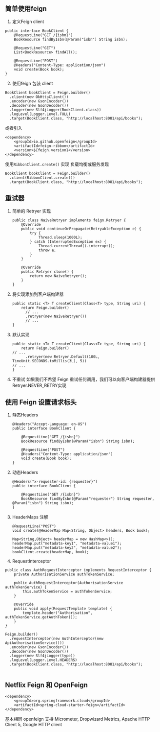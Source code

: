## 简单使用feign

1. 定义Feign  client
```
public interface BookClient {
    @RequestLine("GET /{isbn}")
    BookResource findByIsbn(@Param("isbn") String isbn);

    @RequestLine("GET")
    List<BookResource> findAll();

    @RequestLine("POST")
    @Headers("Content-Type: application/json")
    void create(Book book);
}
```
2. 使用feign 包装 client

``` 
BookClient bookClient = Feign.builder()
  .client(new OkHttpClient())
  .encoder(new GsonEncoder())
  .decoder(new GsonDecoder())
  .logger(new Slf4jLogger(BookClient.class))
  .logLevel(Logger.Level.FULL)
  .target(BookClient.class, "http://localhost:8081/api/books");
```


或者引入
```
<dependency>
    <groupId>io.github.openfeign</groupId>
    <artifactId>feign-ribbon</artifactId>
    <version>${feign.version}</version>
</dependency>
```
使用`RibbonClient.create()` 实现 负载均衡或服务发现
``` 
BookClient bookClient = Feign.builder()
  .client(RibbonClient.create())
  .target(BookClient.class, "http://localhost:8081/api/books");
```

## 重试器

1. 简单的 Retryer 实现
    ``` 
    public class NaiveRetryer implements feign.Retryer {
        @Override
        public void continueOrPropagate(RetryableException e) {
            try {
                Thread.sleep(1000L);
            } catch (InterruptedException ex) {
                Thread.currentThread().interrupt();
                throw e;
            }
        }
    
        @Override
        public Retryer clone() {
            return new NaiveRetryer();
        }
    }
    ```
2. 将实现添加到客户端构建器
    ``` 
    public static <T> T createClient(Class<T> type, String uri) {
        return Feign.builder()
          // ...
          .retryer(new NaiveRetryer())    
          // ...
    }
    ```
3. 默认实现
    ``` 
    public static <T> T createClient(Class<T> type, String uri) {
        return Feign.builder()
    // ...
          .retryer(new Retryer.Default(100L, TimeUnit.SECONDS.toMillis(3L), 5))    
    // ...
    } 
    ```
4. 不重试
   如果我们不希望 Feign 重试任何调用，我们可以向客户端构建器提供Retryer.NEVER_RETRY实现
##  使用 Feign 设置请求标头
1. 静态Headers
    ``` 
    @Headers("Accept-Language: en-US")
    public interface BookClient {
        
        @RequestLine("GET /{isbn}")
        BookResource findByIsbn(@Param("isbn") String isbn);
    
        @RequestLine("POST")
        @Headers("Content-Type: application/json")
        void create(Book book);
    }
    ```
2. 动态Headers
    ``` 
    @Headers("x-requester-id: {requester}")
    public interface BookClient {
       
        @RequestLine("GET /{isbn}")
        BookResource findByIsbn(@Param("requester") String requester, @Param("isbn") String isbn);
    } 
    ```
3. HeaderMaps 注解
    ``` 
    @RequestLine("POST")
    void create(@HeaderMap Map<String, Object> headers, Book book);
    ```
    ```
    Map<String,Object> headerMap = new HashMap<>();
    headerMap.put("metadata-key1", "metadata-value1");
    headerMap.put("metadata-key2", "metadata-value2");
    bookClient.create(headerMap, book);
    ```
4. RequestInterceptor
```
public class AuthRequestInterceptor implements RequestInterceptor {
    private AuthorisationService authTokenService;
   
    public AuthRequestInterceptor(AuthorisationService authTokenService) {
        this.authTokenService = authTokenService;
    }

    @Override
    public void apply(RequestTemplate template) {
        template.header("Authorisation", authTokenService.getAuthToken());
    }
}

Feign.builder()
  .requestInterceptor(new AuthInterceptor(new ApiAuthorisationService()))
  .encoder(new GsonEncoder())
  .decoder(new GsonDecoder())
  .logger(new Slf4jLogger(type))
  .logLevel(Logger.Level.HEADERS)
  .target(BookClient.class, "http://localhost:8081/api/books");


```
## Netflix Feign 和 OpenFeign
``` 
<dependency>
    <groupId>org.springframework.cloud</groupId>
    <artifactId>spring-cloud-starter-feign</artifactId>
</dependency>
```
基本相同 
openfeign 支持 Micrometer, Dropwizard Metrics, Apache HTTP Client 5, Google HTTP client

